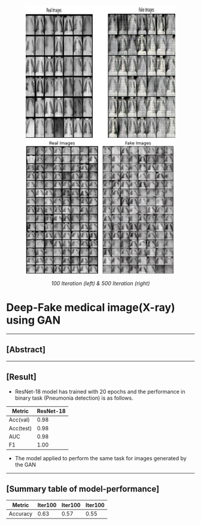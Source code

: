 <p float="left" align="center">
    <img src="iter100-2.png" width="400" height="355">
    <img src="iter500-2.png" width="400" height="360">
</p>
<p float="left" align="center">
    <em> 100 Iteration (left) & 500 Iteration (right) </em>
</p>

# Deep-Fake medical image(X-ray) using GAN


------------------------------------------------------

## [Abstract]

------------------------------------------------------
## [Result]

- ResNet-18 model has trained with 20 epochs and the performance in binary task (Pneumonia detection) is as follows.

| Metric    | ResNet-18  | 
|-----------|------------|
| Acc(val)  | 0.98       | 
| Acc(test) | 0.98       | 
| AUC       | 0.98       |
| F1        | 1.00       | 


- The model applied to perform the same task for images generated by the GAN

------------------------------------------------------
## [Summary table of model-performance]

| Metric    | Iter100  | Iter100 | Iter100  | 
|-----------|----------|---------|----------|
| Accuracy  | 0.63     | 0.57    | 0.55     | 


